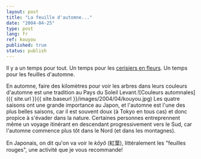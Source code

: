 ```yaml
---
layout: post
title: "La feuille d'automne..."
date: "2004-04-25"
type: post
lang: fr
ref: kouyou
published: true
status: publish
---
```




Il y a un temps pour tout. Un temps pour les [cerisiers en fleurs](http://www.japonophile.com/article_sakura_fr.html). Un temps pour les feuilles d'automne.

En automne, faire des kilomètres pour voir les arbres dans leurs couleurs d'automne est une tradition au Pays du Soleil Levant.![Couleurs automnales]({{ site.url }}{{ site.baseurl }}/images/2004/04/kouyou.jpg) Les quatre saisons ont une grande importance au Japon, et l'automne est l'une des plus belles saisons, car il est souvent doux (à Tokyo en tous cas) et donc propice à s'évader dans la nature. Certaines personnes entreprennent même un voyage itinérant en descendant progressivement vers le Sud, car l'automne commence plus tôt dans le Nord (et dans les montagnes).

En Japonais, on dit qu'on va voir le _kôyô_ (紅葉), littéralement les "feuilles rouges", une activité que je vous recommande!


